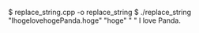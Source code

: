 $ replace_string.cpp -o replace_string
$ ./replace_string "IhogelovehogePanda.hoge" "hoge" " "
I love Panda. 
